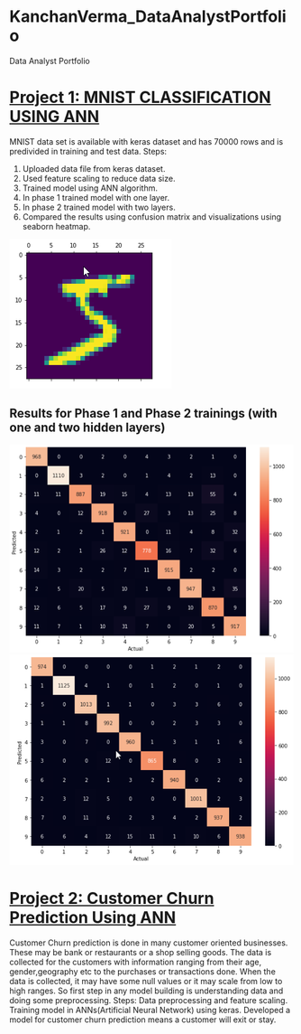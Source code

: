# KanchanVerma_DataAnalystPortfolio
Data Analyst Portfolio

# [Project 1: MNIST CLASSIFICATION USING ANN](https://github.com/KanchanVermaD/KanchanVerma_DataAnalystPortfolio/tree/main/MNIST)
MNIST data set is available with keras dataset and has 70000 rows and is predivided in training and test data.
Steps:
1. Uploaded data file from keras dataset.
2. Used feature scaling to reduce data size.
3. Trained model using ANN algorithm.
4. In phase 1 trained model with one layer.
5. In phase 2 trained model with two layers.
6. Compared the results using confusion matrix and visualizations using seaborn heatmap.

![](/images/Raw%20Image-customer%20Churn.png)


## Results for Phase 1 and Phase 2 trainings (with one and two hidden layers)
![](/images/Phase1%20heatmap.png)
![](/images/Phase2%20heatmap.png)


# [Project 2: Customer Churn Prediction Using ANN](https://github.com/KanchanVermaD/KanchanVerma_DataAnalystPortfolio/tree/main/CustomerChurn)

Customer Churn prediction is done in many customer oriented businesses. These may be bank or restaurants or a shop selling goods. The data is collected for the customers with information ranging from their age, gender,geography etc to the purchases or transactions done.
When the data is collected, it may have some null values or it may scale from low to high ranges.
So first step in any model building is understanding data and doing some preprocessing.
Steps:
Data preprocessing and feature scaling.
Training model in ANNs(Artificial Neural Network) using keras.
Developed a model for customer churn prediction means a customer will exit or stay.





